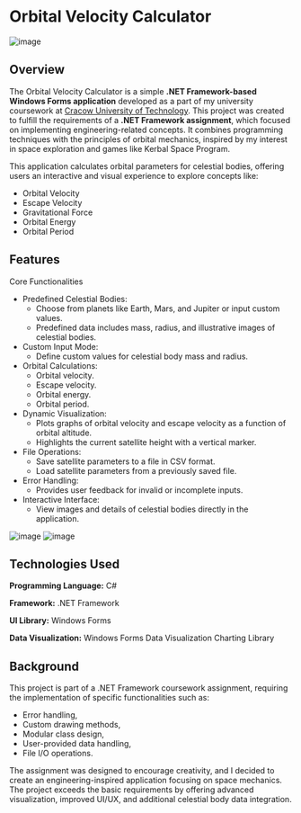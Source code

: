 # Orbital Velocity Calculator
![image](https://github.com/user-attachments/assets/876a70a1-36fe-470d-b3f4-793043630c65)

## Overview
The Orbital Velocity Calculator is a simple <b>.NET Framework-based Windows Forms application</b> developed as a part of my university coursework at [Cracow University of Technology](www.pk.edu.pl). This project was created to fulfill the requirements of a <b>.NET Framework assignment</b>, which focused on implementing engineering-related concepts. It combines programming techniques with the principles of orbital mechanics, inspired by my interest in space exploration and games like Kerbal Space Program.

This application calculates orbital parameters for celestial bodies, offering users an interactive and visual experience to explore concepts like:
- Orbital Velocity
- Escape Velocity
- Gravitational Force
- Orbital Energy
- Orbital Period

## Features
Core Functionalities
- Predefined Celestial Bodies:
  - Choose from planets like Earth, Mars, and Jupiter or input custom values.
  - Predefined data includes mass, radius, and illustrative images of celestial bodies.
- Custom Input Mode:
  - Define custom values for celestial body mass and radius.
- Orbital Calculations:
  - Orbital velocity.
  - Escape velocity.  
  - Orbital energy.
  - Orbital period.
- Dynamic Visualization:
  - Plots graphs of orbital velocity and escape velocity as a function of orbital altitude.
  - Highlights the current satellite height with a vertical marker.
- File Operations:
  - Save satellite parameters to a file in CSV format.
  - Load satellite parameters from a previously saved file.
- Error Handling:
  - Provides user feedback for invalid or incomplete inputs.
- Interactive Interface:
  - View images and details of celestial bodies directly in the application.

![image](https://github.com/user-attachments/assets/8de40cdb-5e85-4557-a9ba-04a1a3318a80)
![image](https://github.com/user-attachments/assets/930f4afd-55d6-4e80-8d02-9ac88f298227)


## Technologies Used
<b>Programming Language:</b> C#

**Framework:** .NET Framework

**UI Library:** Windows Forms

**Data Visualization:** Windows Forms Data Visualization Charting Library

## Background
This project is part of a .NET Framework coursework assignment, requiring the implementation of specific functionalities such as:

- Error handling,
- Custom drawing methods,
- Modular class design,
- User-provided data handling,
- File I/O operations.

The assignment was designed to encourage creativity, and I decided to create an engineering-inspired application focusing on space mechanics. The project exceeds the basic requirements by offering advanced visualization, improved UI/UX, and additional celestial body data integration.

